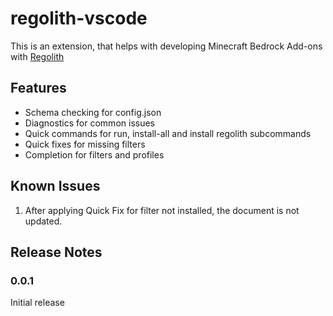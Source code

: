 # regolith-vscode

This is an extension, that helps with developing Minecraft Bedrock Add-ons with [Regolith](https://github.com/Bedrock-OSS/regolith)

## Features

 - Schema checking for config.json
 - Diagnostics for common issues
 - Quick commands for run, install-all and install regolith subcommands
 - Quick fixes for missing filters
 - Completion for filters and profiles

## Known Issues

1. After applying Quick Fix for filter not installed, the document is not updated.

## Release Notes

### 0.0.1

Initial release
